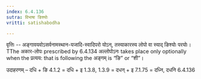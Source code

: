 ```yaml
---
index: 6.4.136
sutra: विभाषा ङिश्योः
vritti: satishabodha

---
```

वृत्तिः -- अङ्गावयवोऽसर्वनामस्थान-यजादि-स्वादिपरो योऽन्, तस्याकारस्य लोपो वा स्याद् ङिश्योः परयोः। TThe अकार-लोपः prescribed by 6.4.134 अल्लोपोऽनः takes place only optionally when the प्रत्यय: that is following the अङ्गम् is “ङि” or “शी”।


उदाहरणम् – दधि + ङि 4.1.2 = दधि + इ 1.3.8, 1.3.9 = दधन् + इ 7.1.75  = दध्नि, दधनि 6.4.136